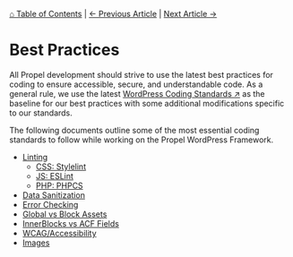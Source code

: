 [⌂ Table of Contents](/docs/README.md) | [← Previous Article](/docs/theme-overview/navigation-footer.md) | [Next Article →](/docs/best-practices/linting/README.md)

# Best Practices
All Propel development should strive to use the latest best practices for coding to ensure accessible, secure, and understandable code. As a general rule, we use the latest [WordPress Coding Standards ↗](https://developer.wordpress.org/coding-standards/wordpress-coding-standards/) as the baseline for our best practices with some additional modifications specific to our standards.

The following documents outline some of the most essential coding standards to follow while working on the Propel WordPress Framework.

* [Linting](/docs/best-practices/linting/README.md)
	* [CSS: Stylelint](/docs/best-practices/linting/css-stylelint.md)
	* [JS: ESLint](/docs/best-practices/linting/js-eslint.md)
	* [PHP: PHPCS](/docs/best-practices/linting/php-phpcs.md)
* [Data Sanitization](/docs/best-practices/data-sanitization.md)
* [Error Checking](/docs/best-practices/error-checking.md)
* [Global vs Block Assets](/docs/best-practices/global-vs-block-assets.md)
* [InnerBlocks vs ACF Fields](/docs/best-practices/inner-blocks-vs-acf-fields.md)
* [WCAG/Accessibility](/docs/best-practices/wcag.md)
* [Images](/docs/best-practices/images.md)